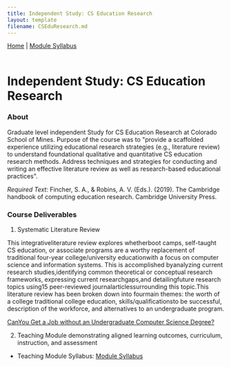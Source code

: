 ```yaml
---
title: Independent Study: CS Education Research
layout: template
filename: CSEduResearch.md
---
```


<nav>
  <a href="https://monawade0507.github.io/Non-Thesis-Graudate-Portfolio-/">Home</a> |
  <a href="https://monawade0507.github.io/Non-Thesis-Graudate-Portfolio-/Module-Syllabus">Module Syllabus</a>
</nav>
&emsp;
&emsp;
&emsp;

# Independent Study: CS Education Research

### About
Graduate level independent Study for CS Education Research at Colorado School of Mines. Purpose of the course was to "provide a scaffolded experience utilizing educational research strategies (e.g., literature review) to understand foundational qualitative and quantitative CS education research methods. Address techniques and strategies for conducting and writing an
effective literature review as well as research-based educational practices".

_Required Text:_
Fincher, S. A., & Robins, A. V. (Eds.). (2019). The Cambridge handbook of computing
education research. Cambridge University Press.

### Course Deliverables
1. Systematic Literature Review

This integrativeliterature review explores whetherboot camps, self-taught CS education, or associate programs are a worthy replacement of traditional four-year college/university educationwith a focus on computer science and information systems. This is accomplished byanalyzing current research studies,identifying common theoretical or conceptual research frameworks, expressing current researchgaps,and detailingfuture research topics using15 peer-reviewed journalarticlessurrounding this topic.This literature review has been broken down into fourmain themes: the worth of a college traditional college education, skills/qualificationsto be successful, description of the workforce, and alternatives to an undergraduate program.

<a href="https://mines0-my.sharepoint.com/:b:/g/personal/dwade_mines_edu/Ea4jx9mw0IRMlkeHhowqSkYBsnnJWHJ0Osi-4W6haWpLUQ?e=FwZGA6"> CanYou Get a Job without an Undergraduate Computer Science Degree? </a>

2. Teaching Module demonstrating aligned learning outcomes, curriculum, instruction, and assessment
- Teaching Module Syllabus: [Module Syllabus](https://monawade0507.github.io/Non-Thesis-Graudate-Portfolio-/Module-Syllabus)
